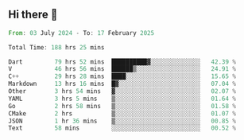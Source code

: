 ## Hi there 👋

<!--START_SECTION:waka-->

```rust
From: 03 July 2024 - To: 17 February 2025

Total Time: 188 hrs 25 mins

Dart         79 hrs 52 mins  ██████████▓░░░░░░░░░░░░░░   42.39 %
V            46 hrs 56 mins  ██████▒░░░░░░░░░░░░░░░░░░   24.91 %
C++          29 hrs 28 mins  ████░░░░░░░░░░░░░░░░░░░░░   15.65 %
Markdown     13 hrs 16 mins  █▓░░░░░░░░░░░░░░░░░░░░░░░   07.04 %
Other        3 hrs 54 mins   ▓░░░░░░░░░░░░░░░░░░░░░░░░   02.07 %
YAML         3 hrs 5 mins    ▒░░░░░░░░░░░░░░░░░░░░░░░░   01.64 %
Go           2 hrs 58 mins   ▒░░░░░░░░░░░░░░░░░░░░░░░░   01.58 %
CMake        2 hrs           ▒░░░░░░░░░░░░░░░░░░░░░░░░   01.07 %
JSON         1 hr 36 mins    ▒░░░░░░░░░░░░░░░░░░░░░░░░   00.85 %
Text         58 mins         ░░░░░░░░░░░░░░░░░░░░░░░░░   00.52 %
```

<!--END_SECTION:waka-->

<!--
**mathiskakal/mathiskakal** is a ✨ _special_ ✨ repository because its `README.md` (this file) appears on your GitHub profile.

Here are some ideas to get you started:

- 🔭 I’m currently working on ...
- 🌱 I’m currently learning ...
- 👯 I’m looking to collaborate on ...
- 🤔 I’m looking for help with ...
- 💬 Ask me about ...
- 📫 How to reach me: ...
- 😄 Pronouns: ...
- ⚡ Fun fact: ...
-->
